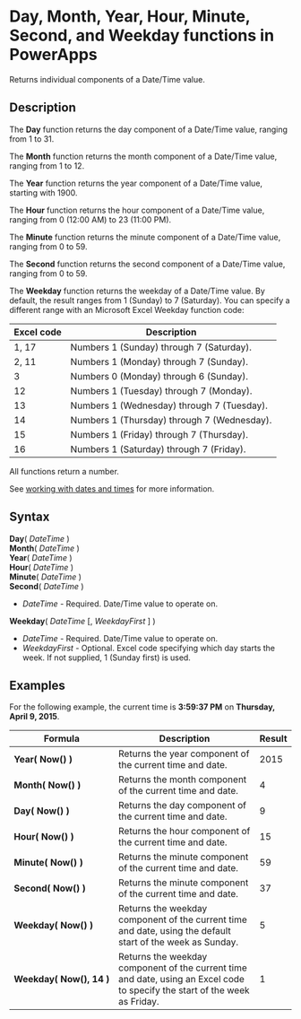 <properties
	pageTitle="Day, Month, Year, Hour, Minute, Second, and Weekday functions | Microsoft PowerApps"
	description="Reference information, including syntax and examples, for the Day, Month, Year, Hour, Minute, Second, and Weekday functions in PowerApps"
	services=""
	suite="powerapps"
	documentationCenter="na"
	authors="gregli-msft"
	manager="dwrede"
	editor=""
	tags=""/>

<tags
   ms.service="powerapps"
   ms.devlang="na"
   ms.topic="article"
   ms.tgt_pltfrm="na"
   ms.workload="na"
   ms.date="11/07/2015"
   ms.author="gregli"/>

# Day, Month, Year, Hour, Minute, Second, and Weekday functions in PowerApps #

Returns individual components of a Date/Time value.

## Description ##

The **Day** function returns the day component of a Date/Time value, ranging from 1 to 31.

The **Month** function returns the month component of a Date/Time value, ranging from 1 to 12.

The **Year** function returns the year component of a Date/Time value, starting with 1900.

The **Hour** function returns the hour component of a Date/Time value, ranging from 0 (12:00 AM) to 23 (11:00 PM).

The **Minute** function returns the minute component of a Date/Time value, ranging from 0 to 59.

The **Second** function returns the second component of a Date/Time value, ranging from 0 to 59.

The **Weekday** function returns the weekday of a Date/Time value.  By default, the result ranges from 1 (Sunday) to 7 (Saturday).  You can specify a different range with an Microsoft Excel Weekday function code:

| Excel code | Description |
|-----|--------|
|  1, 17 | Numbers 1 (Sunday) through 7 (Saturday).  |
|  2, 11 | Numbers 1 (Monday) through 7 (Sunday). |
|  3 | Numbers 0 (Monday) through 6 (Sunday). |
|  12 | Numbers 1 (Tuesday) through 7 (Monday). |
|  13 | Numbers 1 (Wednesday) through 7 (Tuesday). |
|  14 | Numbers 1 (Thursday) through 7 (Wednesday). |
|  15 | Numbers 1 (Friday) through 7 (Thursday). |
|  16 | Numbers 1 (Saturday) through 7 (Friday). |

All functions return a number.

See [working with dates and times](../show-text-dates-times.md) for more information.

## Syntax ##

**Day**( *DateTime* )<br>**Month**( *DateTime* )<br>**Year**( *DateTime* )<br>**Hour**( *DateTime* )<br>**Minute**( *DateTime* )<br>**Second**( *DateTime* )

- *DateTime* - Required.  Date/Time value to operate on.  

**Weekday**( *DateTime* [, *WeekdayFirst* ] )<br>

- *DateTime* - Required.  Date/Time value to operate on. 
- *WeekdayFirst* - Optional.  Excel code specifying which day starts the week.  If not supplied, 1 (Sunday first) is used.

## Examples ##

For the following example, the current time is **3:59:37 PM** on **Thursday, April 9, 2015**.

| Formula | Description | Result |
|---------|-------------|--------|
| **Year(&nbsp;Now()&nbsp;)** | Returns the year component of the current time and date. | 2015 |
| **Month(&nbsp;Now()&nbsp;)** | Returns the month component of the current time and date. | 4 |
| **Day(&nbsp;Now()&nbsp;)** | Returns the day component of the current time and date. | 9 |
| **Hour(&nbsp;Now()&nbsp;)** | Returns the hour component of the current time and date. | 15 |
| **Minute(&nbsp;Now()&nbsp;)** | Returns the minute component of the current time and date. | 59 |
| **Second(&nbsp;Now()&nbsp;)** | Returns the minute component of the current time and date. | 37 |
| **Weekday(&nbsp;Now()&nbsp;)** | Returns the weekday component of the current time and date, using the default start of the week as Sunday. | 5 |
| **Weekday(&nbsp;Now(),&nbsp;14&nbsp;)** | Returns the weekday component of the current time and date, using an Excel code to specify the start of the week as Friday. | 1 |


